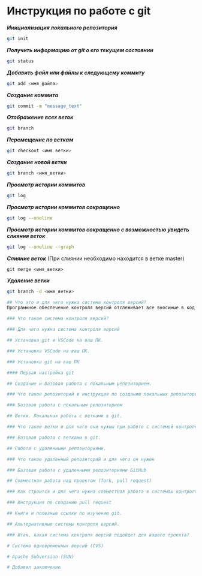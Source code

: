 # Инструкция по работе с git
***Инициализация локального репозитория***
```sh
git init
```
***Получить информацию от git о его текущем состоянии***
```sh
git status
```
***Добавить файл или файлы к следующему коммиту***
```sh
git add <имя_файла>
  ```                            
***Создание коммита***
```sh
git commit -m "message_text"
```
***Отображение всех веток***
```sh
git branch
```
***Перемещение по веткам***
```sh
git checkout <имя ветки>
```
***Создание новой ветки***
```sh
git branch <имя_ветки>
```
***Просмотр истории коммитов***
```sh
git log
```
***Просмотр истории коммитов сокращенно***
```sh
git log --oneline
```
***Просмотр истории коммитов сокращенно с возможностью увидеть слияния веток***
```sh
git log --oneline --graph
```
***Слияние веток*** (При слиянии необходимо находится в ветке master)
```ch
git merge <имя_ветки>
```
***Удаление ветки***
```sh
git branch -d <имя_ветки>

## Что это и для чего нужна система контроля версий?
Программное обеспечение контроля версий отслеживает все вносимые в код изменения в специальной базе данных. При обнаружении ошибки разработчики могут вернуться назад и выполнить сравнение с более ранними версиями кода для исправления ошибок, сводя к минимуму проблемы для всех участников команды.

### Что такое система контроля версий?

### Для чего нужна система контроля версий

## Установка git и VSCode на ваш ПК.

### Установка VSCode на ваш ПК.

### Установка git на ваш ПК

#### Первая настройка git

## Создание и базовая работа с локальным репозиторием.

### Что такое репозиторий и инструкция по созданию локальных репозиториев.

### Базовая работа с локальным репозиторием

## Ветки. Локальная работа с ветками в git.

### Что такое ветки и для чего они нужны при работе с системой контроля версий.

### Базовая работа с ветками в git.

## Работа с удаленными репозиториями.

### Что такое удаленный репозиторий и для чего он нужен

### Базовая работа с удаленными репозиториями GitHub

## Совместная работа над проектом (fork, pull request)

### Как строится и для чего нужна совместная работа в системах контроля версий

### Инструкция по созданию pull request

## Книги и полезные ссылки по изучению git.

## Альтернативные системы контроля версий.

### Итак, какая система контроля версий подойдет для вашего проекта?

# Система одновременных версий (CVS)

# Apache Subversion (SVN)

# Добавил заключение
